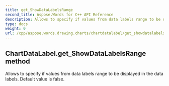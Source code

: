 ```yaml
---
title: get_ShowDataLabelsRange
second_title: Aspose.Words for C++ API Reference
description: Allows to specify if values from data labels range to be displayed in the data labels. Default value is false. 
type: docs
weight: 0
url: /cpp/aspose.words.drawing.charts/chartdatalabel/get_showdatalabelsrange/
---
```

## ChartDataLabel.get_ShowDataLabelsRange method


Allows to specify if values from data labels range to be displayed in the data labels. Default value is false.

